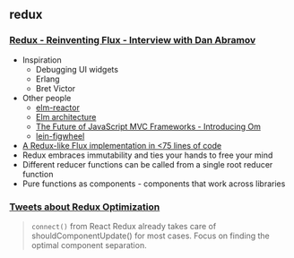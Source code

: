 ## redux

### [Redux - Reinventing Flux - Interview with Dan Abramov](http://survivejs.com/blog/redux-interview/)

* Inspiration
  * Debugging UI widgets
  * Erlang
  * Bret Victor
* Other people
  * [elm-reactor](https://github.com/elm-lang/elm-reactor)
  * [Elm architecture](https://github.com/evancz/elm-architecture-tutorial)
  * [The Future of JavaScript MVC Frameworks - Introducing Om](http://swannodette.github.io/2013/12/17/the-future-of-javascript-mvcs/)
  * [lein-figwheel](https://github.com/bhauman/lein-figwheel)
* [A Redux-like Flux implementation in <75 lines of code](https://gist.github.com/acdlite/9f1b5883d132ad242323)
* Redux embraces immutability and ties your hands to free your mind
* Different reducer functions can be called from a single root reducer function
* Pure functions as components - components that work across libraries

### [Tweets about Redux Optimization](https://twitter.com/dan_abramov/status/719723513016426496)

> `connect()` from React Redux already takes care of shouldComponentUpdate() for most cases. Focus on finding the optimal component separation.
